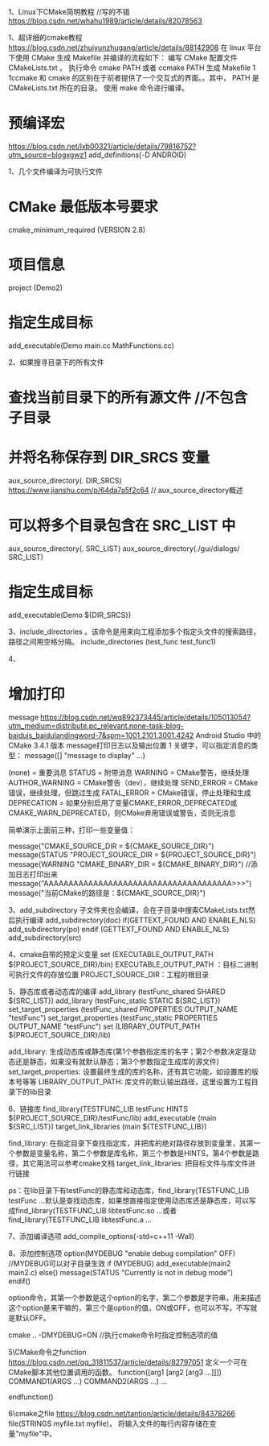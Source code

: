 1、Linux下CMake简明教程  //写的不错
https://blog.csdn.net/whahu1989/article/details/82078563

1、超详细的cmake教程
https://blog.csdn.net/zhuiyunzhugang/article/details/88142908
在 linux 平台下使用 CMake 生成 Makefile 并编译的流程如下：
编写 CMake 配置文件 CMakeLists.txt 。
执行命令 cmake PATH 或者 ccmake PATH 生成 Makefile 1 1ccmake 和 cmake 的区别在于前者提供了一个交互式的界面。。其中， PATH 是 CMakeLists.txt 所在的目录。
使用 make 命令进行编译。

# 预编译宏
https://blog.csdn.net/lxb00321/article/details/79816752?utm_source=blogxgwz1
add_definitions(-D ANDROID)

1、几个文件编译为可执行文件
# CMake 最低版本号要求
cmake_minimum_required (VERSION 2.8)

# 项目信息
project (Demo2)

# 指定生成目标
add_executable(Demo main.cc MathFunctions.cc)

2、如果搜寻目录下的所有文件
# 查找当前目录下的所有源文件 //不包含子目录
# 并将名称保存到 DIR_SRCS 变量
aux_source_directory(. DIR_SRCS)
https://www.jianshu.com/p/64da7a5f2c64  // aux_source_directory概述

# 可以将多个目录包含在 SRC_LIST 中
aux_source_directory(. SRC_LIST)
aux_source_directory(./gui/dialogs/ SRC_LIST)

# 指定生成目标
add_executable(Demo ${DIR_SRCS})

3、include_directories 。该命令是用来向工程添加多个指定头文件的搜索路径，路径之间用空格分隔。
include_directories (test_func test_func1)

4、
# 增加打印
message
https://blog.csdn.net/wq892373445/article/details/105013054?utm_medium=distribute.pc_relevant.none-task-blog-baidujs_baidulandingword-7&spm=1001.2101.3001.4242
Android Studio 中的 CMake 3.4.1 版本 message打印日志以及输出位置
1
关键字，可以指定消息的类型：
message([<mode>] "message to display" ...)

(none)         = 重要消息
STATUS         = 附带消息
WARNING        = CMake警告，继续处理
AUTHOR_WARNING = CMake警告（dev），继续处理
SEND_ERROR     = CMake错误，继续处理，但跳过生成
FATAL_ERROR    = CMake错误，停止处理和生成
DEPRECATION    = 如果分别启用了变量CMAKE_ERROR_DEPRECATED或CMAKE_WARN_DEPRECATED，则CMake弃用错误或警告，否则无消息

简单演示上面前三种，打印一些变量值：

message("CMAKE_SOURCE_DIR = ${CMAKE_SOURCE_DIR}")
message(STATUS "PROJECT_SOURCE_DIR = ${PROJECT_SOURCE_DIR}")
message(WARNING "CMAKE_BINARY_DIR = ${CMAKE_BINARY_DIR}")
//添加日志打印出来
message("AAAAAAAAAAAAAAAAAAAAAAAAAAAAAAAAAAAAAA>>>")
message("当前CMake的路径是：${CMAKE_SOURCE_DIR}")


3、add_subdirectory 子文件夹也会编译，会在子目录中搜索CMakeLists.txt然后执行编译
add_subdirectory(doc)
if(GETTEXT_FOUND AND ENABLE_NLS)
	add_subdirectory(po)
endif (GETTEXT_FOUND AND ENABLE_NLS)
add_subdirectory(src)

4、cmake自带的预定义变量
set (EXECUTABLE_OUTPUT_PATH ${PROJECT_SOURCE_DIR}/bin)
EXECUTABLE_OUTPUT_PATH ：目标二进制可执行文件的存放位置
PROJECT_SOURCE_DIR：工程的根目录

5、静态库或者动态库的编译
add_library (testFunc_shared SHARED ${SRC_LIST})
add_library (testFunc_static STATIC ${SRC_LIST})
set_target_properties (testFunc_shared PROPERTIES OUTPUT_NAME "testFunc")
set_target_properties (testFunc_static PROPERTIES OUTPUT_NAME "testFunc")
set (LIBRARY_OUTPUT_PATH ${PROJECT_SOURCE_DIR}/lib)

add_library: 生成动态库或静态库(第1个参数指定库的名字；第2个参数决定是动态还是静态，如果没有就默认静态；第3个参数指定生成库的源文件)
set_target_properties: 设置最终生成的库的名称，还有其它功能，如设置库的版本号等等
LIBRARY_OUTPUT_PATH: 库文件的默认输出路径，这里设置为工程目录下的lib目录


6、链接库
find_library(TESTFUNC_LIB testFunc HINTS ${PROJECT_SOURCE_DIR}/testFunc/lib)
add_executable (main ${SRC_LIST})
target_link_libraries (main ${TESTFUNC_LIB})

find_library: 在指定目录下查找指定库，并把库的绝对路径存放到变量里，其第一个参数是变量名称，第二个参数是库名称，第三个参数是HINTS，第4个参数是路径，其它用法可以参考cmake文档
target_link_libraries: 把目标文件与库文件进行链接

ps：在lib目录下有testFunc的静态库和动态库，find_library(TESTFUNC_LIB testFunc ...默认是查找动态库，如果想直接指定使用动态库还是静态库，可以写成find_library(TESTFUNC_LIB libtestFunc.so ...或者find_library(TESTFUNC_LIB libtestFunc.a ...

7、添加编译选项
add_compile_options(-std=c++11 -Wall)

8、添加控制选项
option(MYDEBUG "enable debug compilation" OFF)       //MYDEBUG可以对子目录生效
if (MYDEBUG)
    add_executable(main2 main2.c)
else()
    message(STATUS "Currently is not in debug mode")    
endif()

option命令，其第一个参数是这个option的名字，第二个参数是字符串，用来描述这个option是来干嘛的，第三个是option的值，ON或OFF，也可以不写，不写就是默认OFF。

cmake .. -DMYDEBUG=ON  //执行cmake命令时指定控制选项的值

5\CMake命令之function
https://blog.csdn.net/qq_31811537/article/details/82797051
定义一个可在CMake脚本其他位置调用的函数。
function(<name>[arg1 [arg2 [arg3 ...]]])
    COMMAND1(ARGS ...)
    COMMAND2(ARGS ...)
    ...

endfunction(<name>)

6\cmake之file
https://blog.csdn.net/tantion/article/details/84378266
file(STRINGS myfile.txt myfile)， 将输入文件的每行内容存储在变量"myfile"中。


